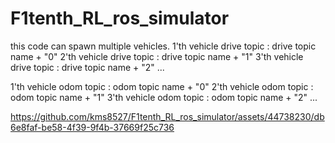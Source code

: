 # F1tenth_RL_ros_simulator

this code can spawn multiple vehicles.
1'th vehicle drive topic : drive topic name + "0"
2'th vehicle drive topic : drive topic name + "1"
3'th vehicle drive topic : drive topic name + "2"
...

1'th vehicle odom topic : odom topic name + "0"
2'th vehicle odom topic : odom topic name + "1"
3'th vehicle odom topic : odom topic name + "2"
...



https://github.com/kms8527/F1tenth_RL_ros_simulator/assets/44738230/db6e8faf-be58-4f39-9f4b-37669f25c736

